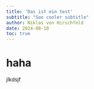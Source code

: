 ```yaml
---
title: 'Das ist ein test'
subtitle: "Soo cooler subtitle"
author: Niklas von Hirschfeld
date: 2024-08-10
toc: true
---
```



# haha

jlkdsjf 


